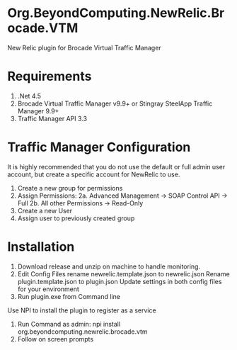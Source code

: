 # Org.BeyondComputing.NewRelic.Brocade.VTM
New Relic plugin for Brocade Virtual Traffic Manager

# Requirements
1. .Net 4.5
2. Brocade Virtual Traffic Manager v9.9+ or Stingray SteelApp Traffic Manager 9.9+
3. Traffic Manager API 3.3

# Traffic Manager Configuration
It is highly recommended that you do not use the default or full admin user account, but create a specific account for NewRelic to use.

1. Create a new group for permissions
2. Assign Permissions: 
2a. Advanced Management -> SOAP Control API -> Full
2b. All other Permissions -> Read-Only
3. Create a new User
4. Assign user to previously created group

# Installation
1. Download release and unzip on machine to handle monitoring.
2. Edit Config Files
    rename newrelic.template.json to newrelic.json
    Rename plugin.template.json to plugin.json
    Update settings in both config files for your environment
3. Run plugin.exe from Command line

Use NPI to install the plugin to register as a service

1. Run Command as admin: npi install org.beyondcomputing.newrelic.brocade.vtm
2. Follow on screen prompts
